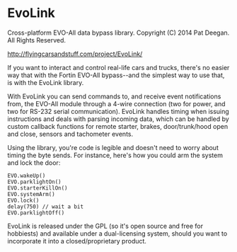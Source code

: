 EvoLink
=======

Cross-platform EVO-All data bypass library.
Copyright (C) 2014 Pat Deegan. All Rights Reserved.

http://flyingcarsandstuff.com/project/EvoLink/

If you want to interact and control real-life cars and trucks, there's no easier way that with the Fortin EVO-All bypass--and the simplest way to use that, is with the EvoLink library.

With EvoLink you can send commands to, and receive event notifications from, the EVO-All module through a 4-wire connection (two for power, and two for RS-232 serial communication).  EvoLink handles timing when issuing instructions and deals with parsing incoming data, which can be handled by custom callback functions for remote starter, brakes, door/trunk/hood open and close, sensors and tachometer events.

Using the library, you're code is legible and doesn't need to worry about timing the byte sends.  For instance, here's how you could arm the system and lock the door:


    EVO.wakeUp()
    EVO.parklightOn()
    EVO.starterKillOn()
    EVO.systemArm()
    EVO.lock()
    delay(750) // wait a bit
    EVO.parklightOff()

EvoLink is released under the GPL (so it's open source and free for hobbiests) and available under a dual-licensing system, should you want to incorporate it into a closed/proprietary product.

